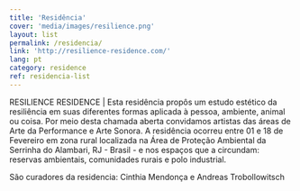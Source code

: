 ```yaml
---
title: 'Residência'
cover: 'media/images/resilience.png'
layout: list
permalink: /residencia/
link: 'http://resilience-residence.com/'
lang: pt
category: residence
ref: residencia-list
---
```



RESILIENCE RESIDENCE | Esta residência propôs um estudo estético da resiliência em suas diferentes formas aplicada à pessoa, ambiente, animal ou coisa. Por meio desta chamada aberta convidamos artistas das áreas de Arte da Performance e Arte Sonora. 
A residência ocorreu entre 01 e 18 de Fevereiro em zona rural localizada na Área de Proteção Ambiental da Serrinha do Alambari, RJ - Brasil - e nos espaços que a circundam: reservas ambientais, comunidades rurais e polo industrial. 

São curadores da residencia: Cinthia Mendonça e Andreas Trobollowitsch
